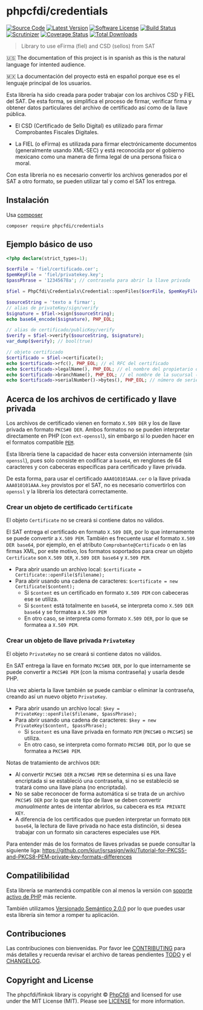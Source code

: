 # phpcfdi/credentials

[![Source Code][badge-source]][source]
[![Latest Version][badge-release]][release]
[![Software License][badge-license]][license]
[![Build Status][badge-build]][build]
[![Scrutinizer][badge-quality]][quality]
[![Coverage Status][badge-coverage]][coverage]
[![Total Downloads][badge-downloads]][downloads]

> Library to use eFirma (fiel) and CSD (sellos) from SAT

:us: The documentation of this project is in spanish as this is the natural language for intented audience.

:mexico: La documentación del proyecto está en español porque ese es el lenguaje principal de los usuarios.

Esta librería ha sido creada para poder trabajar con los archivos CSD y FIEL del SAT. De esta forma,
se simplifica el proceso de firmar, verificar firma y obtener datos particulares del archivo de certificado
así como de la llave pública.

- El CSD (Certificado de Sello Digital) es utilizado para firmar Comprobantes Fiscales Digitales.

- La FIEL (o eFirma) es utilizada para firmar electrónicamente documentos (generalmente usando XML-SEC) y
  está reconocida por el gobierno mexicano como una manera de firma legal de una persona física o moral.

Con esta librería no es necesario convertir los archivos generados por el SAT a otro formato,
se pueden utilizar tal y como el SAT los entrega.

## Instalación

Usa [composer](https://getcomposer.org/)

```shell
composer require phpcfdi/credentials
```

## Ejemplo básico de uso

```php
<?php declare(strict_types=1);

$cerFile = 'fiel/certificado.cer';
$pemKeyFile = 'fiel/privatekey.key';
$passPhrase = '12345678a'; // contraseña para abrir la llave privada

$fiel = PhpCfdi\Credentials\Credential::openFiles($cerFile, $pemKeyFile, $passPhrase);

$sourceString = 'texto a firmar';
// alias de privateKey/sign/verify
$signature = $fiel->sign($sourceString);
echo base64_encode($signature), PHP_EOL;

// alias de certificado/publicKey/verify
$verify = $fiel->verify($sourceString, $signature);
var_dump($verify); // bool(true)

// objeto certificado
$certificado = $fiel->certificate();
echo $certificado->rfc(), PHP_EOL; // el RFC del certificado
echo $certificado->legalName(), PHP_EOL; // el nombre del propietario del certificado
echo $certificado->branchName(), PHP_EOL; // el nombre de la sucursal (en CSD, en FIEL está vacía)
echo $certificado->serialNumber()->bytes(), PHP_EOL; // número de serie del certificado
```

## Acerca de los archivos de certificado y llave privada

Los archivos de certificado vienen en formato `X.509 DER` y los de llave privada en formato `PKCS#8 DER`.
Ambos formatos no se pueden interpretar directamente en PHP (con `ext-openssl`), sin embargo sí lo pueden hacer
en el formatos compatible [`PEM`](https://en.wikipedia.org/wiki/Privacy-Enhanced_Mail).

Esta librería tiene la capacidad de hacer esta conversión internamente (sin `openssl`), pues solo consiste en codificar
a `base64`, en renglones de 64 caracteres y con cabeceras específicas para certificado y llave privada.

De esta forma, para usar el certificado `AAA010101AAA.cer` o la llave privada `AAA010101AAA.key` provistos por
el SAT, no es necesario convertirlos con `openssl` y la librería los detectará correctamente.

### Crear un objeto de certificado `Certificate`

El objeto `Certificate` no se creará si contiene datos no válidos.

El SAT entrega el certificado en formato `X.509 DER`, por lo que internamente se puede convertir a `X.509 PEM`.
También es frecuente usar el formato `X.509 DER base64`, por ejemplo, en el atributo `Comprobante@Certificado`
o en las firmas XML, por este motivo, los formatos soportados para crear un objeto `Certificate` son
`X.509 DER`, `X.509 DER base64` y `X.509 PEM`.

- Para abrir usando un archivo local: `$certificate = Certificate::openFile($filename);`
- Para abrir usando una cadena de caracteres: `$certificate = new Certificate($content);`
  - Si `$content` es un certificado en formato `X.509 PEM` con cabeceras ese se utiliza.
  - Si `$content` está totalmente en `base64`, se interpreta como `X.509 DER base64` y se formatea a `X.509 PEM`
  - En otro caso, se interpreta como formato `X.509 DER`, por lo que se formatea a `X.509 PEM`.

### Crear un objeto de llave privada `PrivateKey`

El objeto `PrivateKey` no se creará si contiene datos no válidos.

En SAT entrega la llave en formato `PKCS#8 DER`, por lo que internamente se puede convertir a `PKCS#8 PEM`
(con la misma contraseña) y usarla desde PHP.

Una vez abierta la llave también se puede cambiar o eliminar la contraseña, creando así un nuevo objeto `PrivateKey`.

- Para abrir usando un archivo local: `$key = PrivateKey::openFile($filename, $passPhrase);`
- Para abrir usando una cadena de caracteres: `$key = new PrivateKey($content, $passPhrase);`
  - Si `$content` es una llave privada en formato `PEM` (`PKCS#8` o `PKCS#5`) se utiliza.
  - En otro caso, se interpreta como formato `PKCS#8 DER`, por lo que se formatea a `PKCS#8 PEM`.

Notas de tratamiento de archivos `DER`:

- Al convertir `PKCS#8 DER` a `PKCS#8 PEM` se determina si es una llave encriptada si se estableció
  una contraseña, si no se estableció se tratará como una llave plana (no encriptada).
- No se sabe reconocer de forma automática si se trata de un archivo `PKCS#5 DER` por lo que este
  tipo de llave se deben convertir *manualmente* antes de intentar abrirlos, su cabecera es `RSA PRIVATE KEY`.
- A diferencia de los certificados que pueden interpretar un formato `DER base64`, la lectura de llave
  privada no hace esta distinción, si desea trabajar con un formato sin caracteres especiales use `PEM`.

Para entender más de los formatos de llaves privadas se puede consultar la siguiente liga:
<https://github.com/kjur/jsrsasign/wiki/Tutorial-for-PKCS5-and-PKCS8-PEM-private-key-formats-differences>

## Compatilibilidad

Esta librería se mantendrá compatible con al menos la versión con
[soporte activo de PHP](https://www.php.net/supported-versions.php) más reciente.

También utilizamos [Versionado Semántico 2.0.0](https://semver.org/lang/es/) por lo que puedes usar esta librería
sin temor a romper tu aplicación.

## Contribuciones

Las contribuciones con bienvenidas. Por favor lee [CONTRIBUTING][] para más detalles
y recuerda revisar el archivo de tareas pendientes [TODO][] y el [CHANGELOG][].

## Copyright and License

The phpcfdi/finkok library is copyright © [PhpCfdi](https://github.com/phpcfdi)
and licensed for use under the MIT License (MIT). Please see [LICENSE][] for more information.

[contributing]: https://github.com/phpcfdi/credentials/blob/master/CONTRIBUTING.md
[changelog]: https://github.com/phpcfdi/credentials/blob/master/docs/CHANGELOG.md
[todo]: https://github.com/phpcfdi/credentials/blob/master/docs/TODO.md

[source]: https://github.com/phpcfdi/credentials
[release]: https://github.com/phpcfdi/credentials/releases
[license]: https://github.com/phpcfdi/credentials/blob/master/LICENSE
[build]: https://travis-ci.org/phpcfdi/credentials?branch=master
[quality]: https://scrutinizer-ci.com/g/phpcfdi/credentials/
[coverage]: https://scrutinizer-ci.com/g/phpcfdi/credentials/code-structure/master/code-coverage/src/
[downloads]: https://packagist.org/packages/phpcfdi/credentials

[badge-source]: https://img.shields.io/badge/source-phpcfdi/credentials-blue?style=flat-square
[badge-release]: https://img.shields.io/github/release/phpcfdi/credentials?style=flat-square
[badge-license]: https://img.shields.io/github/license/phpcfdi/credentials?style=flat-square
[badge-build]: https://img.shields.io/travis/phpcfdi/credentials/master?style=flat-square
[badge-quality]: https://img.shields.io/scrutinizer/g/phpcfdi/credentials/master?style=flat-square
[badge-coverage]: https://img.shields.io/scrutinizer/coverage/g/phpcfdi/credentials/master?style=flat-square
[badge-downloads]: https://img.shields.io/packagist/dt/phpcfdi/credentials?style=flat-square
